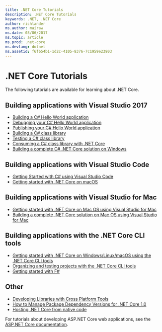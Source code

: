 ```yaml
---
title: .NET Core Tutorials
description: .NET Core Tutorials
keywords: .NET, .NET Core
author: richlander
ms.author: mairaw
ms.date: 03/06/2017
ms.topic: article
ms.prod: .net-core
ms.devlang: dotnet
ms.assetid: f6f654b1-1d2c-4105-8376-7c1959e23803
---
```


# .NET Core Tutorials

The following tutorials are available for learning about .NET Core.

## Building applications with Visual Studio 2017

- [Building a C# Hello World application](../../csharp/getting-started/with-visual-studio.md)
- [Debugging your C# Hello World application](../../csharp/getting-started/debugging-with-visual-studio-2017.md)
- [Publishing your C# Hello World application](../../csharp/getting-started/publishing-with-visual-studio-2017.md)
- [Building a C# class library](../../csharp/getting-started/library-with-visual-studio-2017.md)
- [Testing a C# class library](../../csharp/getting-started/testing-library-with-visual-studio.md)
- [Consuming a C# class library with .NET Core](../../csharp/getting-started/consuming-library-with-visual-studio-2017.md)
- [Building a complete C# .NET Core solution on Windows](using-on-windows-full-solution.md)

## Building applications with Visual Studio Code

- [Getting Started with C# using Visual Studio Code](../../csharp/getting-started/with-visual-studio-code.md)
- [Getting started with .NET Core on macOS](using-on-macos.md)

## Building applications with Visual Studio for Mac

- [Getting started with .NET Core on Mac OS using Visual Studio for Mac](using-on-mac-vs.md)
- [Building a complete .NET Core solution on Mac OS using Visual Studio for Mac](using-on-mac-vs-full-solution.md)

## Building applications with the .NET Core CLI tools

- [Getting started with .NET Core on Windows/Linux/macOS using the .NET Core CLI tools](using-with-xplat-cli.md)
- [Organizing and testing projects with the .NET Core CLI tools](testing-with-cli.md)
- [Getting started with F#](../../fsharp/tutorials/getting-started/getting-started-command-line.md)

## Other
- [Developing Libraries with Cross Platform Tools](libraries.md)
- [How to Manage Package Dependency Versions for .NET Core 1.0](managing-package-dependency-versions.md)
- [Hosting .NET Core from native code](netcore-hosting.md)

For tutorials about developing ASP.NET Core web applications, see the [ASP.NET Core documentation](https://docs.microsoft.com/aspnet/core/).
